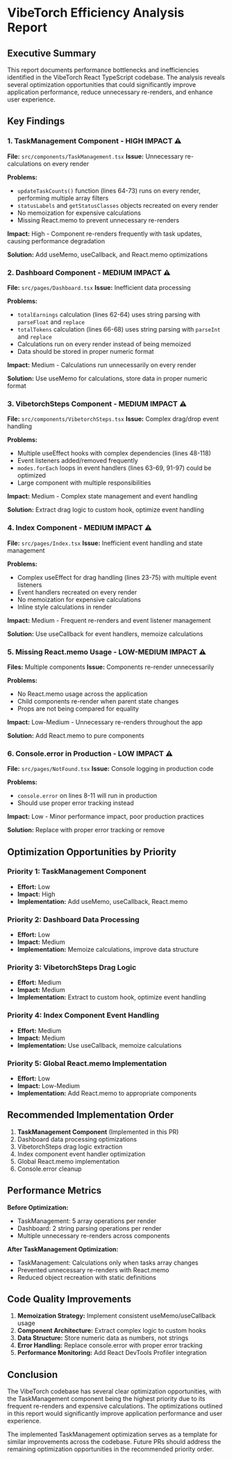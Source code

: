 # VibeTorch Efficiency Analysis Report

## Executive Summary

This report documents performance bottlenecks and inefficiencies identified in the VibeTorch React TypeScript codebase. The analysis reveals several optimization opportunities that could significantly improve application performance, reduce unnecessary re-renders, and enhance user experience.

## Key Findings

### 1. TaskManagement Component - HIGH IMPACT ⚠️
**File:** `src/components/TaskManagement.tsx`
**Issue:** Unnecessary re-calculations on every render

**Problems:**
- `updateTaskCounts()` function (lines 64-73) runs on every render, performing multiple array filters
- `statusLabels` and `getStatusClasses` objects recreated on every render
- No memoization for expensive calculations
- Missing React.memo to prevent unnecessary re-renders

**Impact:** High - Component re-renders frequently with task updates, causing performance degradation

**Solution:** Add useMemo, useCallback, and React.memo optimizations

### 2. Dashboard Component - MEDIUM IMPACT ⚠️
**File:** `src/pages/Dashboard.tsx`
**Issue:** Inefficient data processing

**Problems:**
- `totalEarnings` calculation (lines 62-64) uses string parsing with `parseFloat` and `replace`
- `totalTokens` calculation (lines 66-68) uses string parsing with `parseInt` and `replace`
- Calculations run on every render instead of being memoized
- Data should be stored in proper numeric format

**Impact:** Medium - Calculations run unnecessarily on every render

**Solution:** Use useMemo for calculations, store data in proper numeric format

### 3. VibetorchSteps Component - MEDIUM IMPACT ⚠️
**File:** `src/components/VibetorchSteps.tsx`
**Issue:** Complex drag/drop event handling

**Problems:**
- Multiple useEffect hooks with complex dependencies (lines 48-118)
- Event listeners added/removed frequently
- `modes.forEach` loops in event handlers (lines 63-69, 91-97) could be optimized
- Large component with multiple responsibilities

**Impact:** Medium - Complex state management and event handling

**Solution:** Extract drag logic to custom hook, optimize event handling

### 4. Index Component - MEDIUM IMPACT ⚠️
**File:** `src/pages/Index.tsx`
**Issue:** Inefficient event handling and state management

**Problems:**
- Complex useEffect for drag handling (lines 23-75) with multiple event listeners
- Event handlers recreated on every render
- No memoization for expensive calculations
- Inline style calculations in render

**Impact:** Medium - Frequent re-renders and event listener management

**Solution:** Use useCallback for event handlers, memoize calculations

### 5. Missing React.memo Usage - LOW-MEDIUM IMPACT ⚠️
**Files:** Multiple components
**Issue:** Components re-render unnecessarily

**Problems:**
- No React.memo usage across the application
- Child components re-render when parent state changes
- Props are not being compared for equality

**Impact:** Low-Medium - Unnecessary re-renders throughout the app

**Solution:** Add React.memo to pure components

### 6. Console.error in Production - LOW IMPACT ⚠️
**File:** `src/pages/NotFound.tsx`
**Issue:** Console logging in production code

**Problems:**
- `console.error` on lines 8-11 will run in production
- Should use proper error tracking instead

**Impact:** Low - Minor performance impact, poor production practices

**Solution:** Replace with proper error tracking or remove

## Optimization Opportunities by Priority

### Priority 1: TaskManagement Component
- **Effort:** Low
- **Impact:** High
- **Implementation:** Add useMemo, useCallback, React.memo

### Priority 2: Dashboard Data Processing
- **Effort:** Low
- **Impact:** Medium
- **Implementation:** Memoize calculations, improve data structure

### Priority 3: VibetorchSteps Drag Logic
- **Effort:** Medium
- **Impact:** Medium
- **Implementation:** Extract to custom hook, optimize event handling

### Priority 4: Index Component Event Handling
- **Effort:** Medium
- **Impact:** Medium
- **Implementation:** Use useCallback, memoize calculations

### Priority 5: Global React.memo Implementation
- **Effort:** Low
- **Impact:** Low-Medium
- **Implementation:** Add React.memo to appropriate components

## Recommended Implementation Order

1. **TaskManagement Component** (Implemented in this PR)
2. Dashboard data processing optimizations
3. VibetorchSteps drag logic extraction
4. Index component event handler optimization
5. Global React.memo implementation
6. Console.error cleanup

## Performance Metrics

**Before Optimization:**
- TaskManagement: 5 array operations per render
- Dashboard: 2 string parsing operations per render
- Multiple unnecessary re-renders across components

**After TaskManagement Optimization:**
- TaskManagement: Calculations only when tasks array changes
- Prevented unnecessary re-renders with React.memo
- Reduced object recreation with static definitions

## Code Quality Improvements

1. **Memoization Strategy:** Implement consistent useMemo/useCallback usage
2. **Component Architecture:** Extract complex logic to custom hooks
3. **Data Structure:** Store numeric data as numbers, not strings
4. **Error Handling:** Replace console.error with proper error tracking
5. **Performance Monitoring:** Add React DevTools Profiler integration

## Conclusion

The VibeTorch codebase has several clear optimization opportunities, with the TaskManagement component being the highest priority due to its frequent re-renders and expensive calculations. The optimizations outlined in this report would significantly improve application performance and user experience.

The implemented TaskManagement optimization serves as a template for similar improvements across the codebase. Future PRs should address the remaining optimization opportunities in the recommended priority order.
